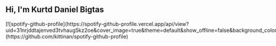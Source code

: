 ## Hi, I'm Kurtd Daniel Bigtas

<div style="display: flex;">
    <div style="flex: 1;">
        [![spotify-github-profile](https://spotify-github-profile.vercel.app/api/view?uid=31nrjddtajenved3tvhaug5kz2oe&cover_image=true&theme=default&show_offline=false&background_color=0d0c0c&interchange=false&bar_color_cover=true)](https://github.com/kittinan/spotify-github-profile)
    </div>
    <div style="flex: 1;">
        ```javascript
        const kurtdDaniel = {
          pronouns: "he" | "him",
          code: [HTML, CSS, Javascript, Typescript],
          tools: [Ngrx, RxJS],
          versionControls: [Git, Bitbucket],
          databases: [MySQL, MongoDB],
          frontEnd: [Angular, React, React Native],
          backEnd: [Expressjs, Laravel],
          description: "I do not fall in the typical programmer stereotype."
        }
        ```
    </div>
</div>
